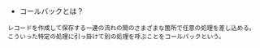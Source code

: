 - コールバックとは？  
```
レコードを作成して保存する一連の流れの間のさまざまな箇所で任意の処理を差し込める。
こういった特定の処理に引っ掛けて別の処理を呼ぶことをコールバックという。
```